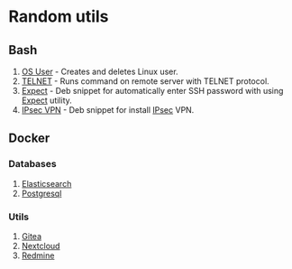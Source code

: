 # Random utils

## Bash
1. [OS User](user) - Creates and deletes Linux user.  
2. [TELNET](telnet) - Runs command on remote server with TELNET protocol.  
3. [Expect](expect) - Deb snippet for automatically enter SSH password with using [Expect](https://en.wikipedia.org/wiki/Expect) utility.  
4. [IPsec VPN](vpn/ipsec) - Deb snippet for install [IPsec](https://en.wikipedia.org/wiki/IPsec) VPN.  

## Docker

### Databases
1. [Elasticsearch](dockerfiles/db/elasticsearch)  
2. [Postgresql](dockerfiles/db/postgresql)  

### Utils
1. [Gitea](dockerfiles/utils/gitea)  
2. [Nextcloud](dockerfiles/utils/nextcloud)  
3. [Redmine](dockerfiles/utils/redmine)  
